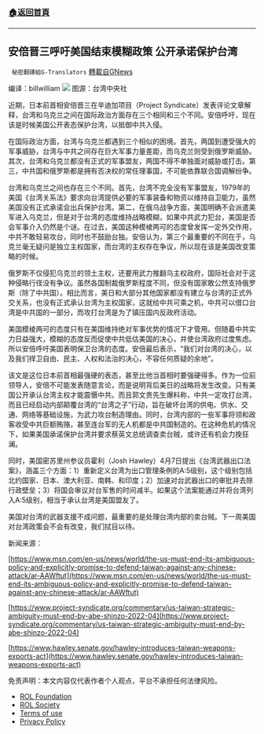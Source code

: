###  [:house:返回首頁](https://github.com/ourhimalayas/txt)
---


## 安倍晋三呼吁美国结束模糊政策 公开承诺保护台湾
` 秘密翻譯組G-Translators` [轉載自GNews](https://gnews.org/zh-hans/2365955/)

编译：billwilliam
![](https://assets.gnews.org/wp-content/uploads/2022/04/3-129.jpg)
图源：台湾中央社

近期，日本前首相安倍晋三在辛迪加项目（Project Syndicate）发表评论文章解释，台湾和乌克兰之间在国际政治方面存在三个相同和三个不同。安倍呼吁，现在该是时候美国公开表态保护台湾，以抵御中共入侵。

在国际政治方面，台湾与乌克兰都遇到三个相似的困境。首先，两国到遭受强大的军事威胁，台湾与中共之间存在巨大军事力量差距，而乌克兰则受到俄罗斯威胁。其次，台湾和乌克兰都没有正式的军事盟友，两国不得不单独面对威胁或打击。第三，中共国和俄罗斯都是拥有否决权的常任理事国，不可能依靠联合国调解纷争。

台湾和乌克兰之间也存在三个不同。首先，台湾不完全没有军事盟友，1979年的美国《台湾关系法》要求向台湾提供必要的军事装备和物资以维持自卫能力，虽然美国没有正式承诺会出兵保护台湾。第二，在俄乌战争方面，美国明确不会派遣美军进入乌克兰，但是对于台湾的态度维持战略模糊，如果中共武力犯台，美国是否会军事介入仍然是个谜。在过去，美国这种模棱两可的态度曾发挥一定外交作用，中共不敢轻易攻台，同时也不鼓励台独。安倍认为，第三个最重要的不同在于，乌克兰毫无疑问是独立主权国家，而台湾的主权存在争议，所以现在该是美国改变策略的时候。

俄罗斯不仅侵犯乌克兰的领土主权，还要用武力推翻乌主权政府，国际社会对于这种侵略行径没有争议。虽然各国制裁俄罗斯程度不同，但没有国家敢公然支持俄罗斯（除了中共国）。相比而言，美日和大部分其他国家都没有建立与台湾的正式外交关系，也没有正式承认台湾为主权国家，这就给中共可乘之机，中共可以借口台湾是中共国的一部分，而攻打台湾是为了镇压国内反政府活动。

美国模棱两可的态度只有在美国维持绝对军事优势的情况下才管用。但随着中共实力日益强大，模糊的态度反而促使中共低估美国的决心，并使台湾政府过度焦虑。所以安倍呼吁美国表明保卫台湾的态度。安倍最后表示，“我们对台湾的决心，以及我们捍卫自由、民主、人权和法治的决心，不容任何质疑的余地”。

该文是这位日本前首相最强硬的表态，甚至比他当首相时要强硬得多。作为一位前领导人，安倍不可能发表随意言论，而是说明背后美日的战略将发生改变。只有美国公开承认台湾主权才能震慑中共。而且郭文贵先生爆料称，中共一定攻打台湾，而且已经启动内部颠覆台湾的“台湾之子”行动，旨在破坏台湾的供电、供水、交通、网络等基础设施，为武力攻台制造理由。同时，台湾内部的一些军事将领和政客收受中共巨额贿赂，甚至连台军的无人机都是中共国制造的。在这种危机的情况下，如果美国承诺保护台湾并要求蔡英文总统调查卖台贼，或许还有机会力挽狂澜。

同时，美国密苏里州参议员霍利（Josh Hawley）4月7日提出《台湾武器出口法案》，涵盖三个方面：1）重新定义台湾为出口管理条例的A:5级别，这个级别包括北约国家、日本、澳大利亚、南韩、和印度；2）加速对台武器出口的审批并去除行政壁垒；3）将国会审议对台军售的时间减半。如果这个法案能通过并将台湾列入A:5级别，相当于承认台湾是美国盟友了。

美国对台湾的武器支援不成问题，最重要的是处理台湾内部的卖台贼。下一周美国对台湾政策会不会有改变，我们拭目以待。

新闻来源：

[https://www.msn.com/en-us/news/world/the-us-must-end-its-ambiguous-policy-and-explicitly-promise-to-defend-taiwan-against-any-chinese-attack/ar-AAWftut](https://www.msn.com/en-us/news/world/the-us-must-end-its-ambiguous-policy-and-explicitly-promise-to-defend-taiwan-against-any-chinese-attack/ar-AAWftut)

[https://www.project-syndicate.org/commentary/us-taiwan-strategic-ambiguity-must-end-by-abe-shinzo-2022-04](https://www.project-syndicate.org/commentary/us-taiwan-strategic-ambiguity-must-end-by-abe-shinzo-2022-04)

[https://www.hawley.senate.gov/hawley-introduces-taiwan-weapons-exports-act](https://www.hawley.senate.gov/hawley-introduces-taiwan-weapons-exports-act)

 

免责声明：本文内容仅代表作者个人观点，平台不承担任何法律风险。

- [ROL Foundation](https://rolfoundation.org/)
- [ROL Society](https://rolsociety.org/)
- [Terms of use](https://gnews.org/terms-of-use-3/)
- [Privacy Policy](https://gnews.org/privacy-policy/)
